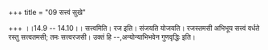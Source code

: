 +++
title = "09 सत्त्वं सुखे"

+++
।।14.9 -- 14.10।। सत्त्वमिति। रज इति। संजयति योजयति। रजस्तमसी अभिभूय सत्त्वं वर्धते रस्तु सत्त्वतमसी; तमः सत्त्वरजसी। उक्तं हि
--,अन्योन्याभिभवेन गुणवृद्धिः इति।
